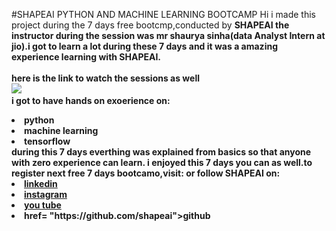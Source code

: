#SHAPEAI PYTHON AND MACHINE LEARNING BOOTCAMP
Hi i made this project during the 7 days free bootcmp,conducted by <b> SHAPEAI
<b/>
the instructor during the session was mr shaurya sinha(data Analyst Intern at jio).i got to 
learn a lot during these 7 days and it was a amazing experience learning with SHAPEAI.
<br><br>here is the link to watch the sessions as well<br>
<a href="https://www.youtube.com/playlist?list=pl7zl8TDRnbulNEA-59w7wwgCWE8LE086H"><img src="https://github.com/SHAPEAI/PYTHON-AND-DATA-ANALYTICS/blob/main/YOUTUBE%20thumbnail-5.png"><a/>
<br>i got to have hands on exoerience on:
<li>python
<li>machine learning
<li>tensorflow
<br>during this 7 days everthing was explained from basics so that
anyone with zero experience can learn.
i enjoyed this 7 days you can as well.to register next free 7 days bootcamo,visit:
or follow SHAPEAI on:
<li><a href =
"https://inlinkedin.com/company/shapeai">linkedin</a>
<li><a href="https://www.instagram.com/shape.ai/7hl=en">instagram</a>
<li><a
href="https://www.youtube.com/channel/UCTUvDLTW9meuDXWcbnISPdA">you tube</a>
<li><a> href=
"https://github.com/shapeai">github</ai>
